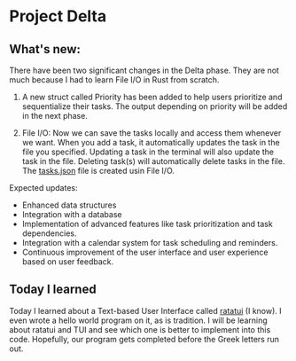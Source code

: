 # Project Delta

## What's new:
There have been two significant changes in the Delta phase. They are not much because I had to learn File I/O in Rust from scratch.
1. A new struct called Priority has been added to help users prioritize and sequentialize their tasks. The output depending on priority will be added in the next phase.
   
2. File I/O: Now we can save the tasks locally and access them whenever we want. When you add a task, it automatically updates the task in the file you specified. Updating a task in the terminal will also update the task in the file. Deleting task(s) will automatically delete tasks in the file. The [tasks.json](..\tasks.json) file is created usin File I/O.


Expected updates:
* Enhanced data structures
* Integration with a database
* Implementation of advanced features like task prioritization and task dependencies.
* Integration with a calendar system for task scheduling and reminders.
* Continuous improvement of the user interface and user experience based on user feedback.


## Today I learned
Today I learned about a Text-based User Interface called [ratatui](https://ratatui.rs/index.html) (I know). I even wrote a hello world program on it, as is tradition. I will be learning about ratatui and TUI and see which one is better to implement into this code. Hopefully, our program gets completed before the Greek letters run out.

